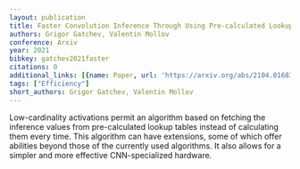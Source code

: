 ```yaml
---
layout: publication
title: Faster Convolution Inference Through Using Pre-calculated Lookup Tables
authors: Grigor Gatchev, Valentin Mollov
conference: Arxiv
year: 2021
bibkey: gatchev2021faster
citations: 0
additional_links: [{name: Paper, url: 'https://arxiv.org/abs/2104.01681'}]
tags: ["Efficiency"]
short_authors: Grigor Gatchev, Valentin Mollov
---
```

Low-cardinality activations permit an algorithm based on fetching the
inference values from pre-calculated lookup tables instead of calculating them
every time. This algorithm can have extensions, some of which offer abilities
beyond those of the currently used algorithms. It also allows for a simpler and
more effective CNN-specialized hardware.